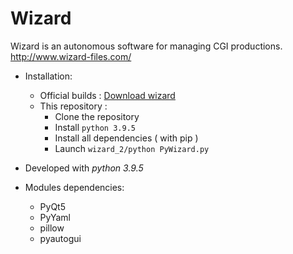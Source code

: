 # Wizard

Wizard is an autonomous software for managing CGI productions.
http://www.wizard-files.com/

* Installation:
	* Official builds : [Download wizard](http://www.wizard-files.com/versions/)
	* This repository :
		* Clone the repository
		* Install `python 3.9.5`
		* Install all dependencies ( with pip )
		* Launch `wizard_2/python PyWizard.py`

* Developed with _python 3.9.5_

* Modules dependencies:
	* PyQt5
	* PyYaml
	* pillow
	* pyautogui
